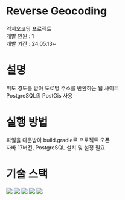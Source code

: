 # Reverse Geocoding
역지오코딩 프로젝트<br/>
개발 인원 : 1<br/>
개발 기간 : 24.05.13~<br/>
# 설명
위도 경도를 받아 도로명 주소를 반환하는 웹 사이트<br/>
PostgreSQL의 PostGis 사용<br/>
# 실행 방법
파일을 다운받아 build.gradle로 프로젝트 오픈<br/>
자바 17버전, PostgreSQL 설치 및 설정 필요<br/>
# 기술 스택
<img src="https://img.shields.io/badge/java-007396?style=for-the-badge&logo=java&logoColor=white">
<img src="https://img.shields.io/badge/spring-6DB33F?style=for-the-badge&logo=spring&logoColor=white">
<img src="https://img.shields.io/badge/PostgreSQL-045FB4?style=for-the-badge&logo=PostgreSQLf&logoColor=white">
<img src="https://img.shields.io/badge/PostGis-045FB4?style=for-the-badge&logo=PostGisf&logoColor=white">
<img src="https://img.shields.io/badge/JDBC-6DB33F/?style=for-the-badge&logo=JDBC&logoColor=white">
